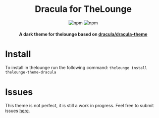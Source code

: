 <h1 align="center">
	Dracula for TheLounge
</h1>
<div align="center">
<img alt="npm" src="https://img.shields.io/npm/v/thelounge-theme-dracula?color=green">
<img alt="npm" src="https://img.shields.io/npm/dt/thelounge-theme-dracula">
</div>
<h4 align="center">
	A dark theme for thelounge based on <a href="https://github.com/dracula/dracula-theme">dracula/dracula-theme</a>
</h4>

# Install
To install in thelounge run the following command: `thelounge install
thelounge-theme-dracula`

# Issues
This theme is not perfect, it is still a work in progress. Feel free to submit issues [here](https://github.com/SpaceLenore/thelounge-theme-dracula/issues).
